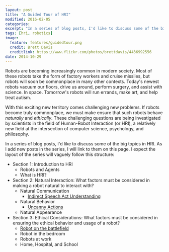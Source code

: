 ```yaml
---
layout: post
title: "A Guided Tour of HRI"
modified: 2016-02-05
categories: 
excerpt: "In a series of blog posts, I'd like to discuss some of the big topics in HRI. As I add new posts in the series, I will link to them on this page."
tags: [hri, robotics]
image:
  feature: features/guidedtour.png
  credit: Brett Davis
  creditlink: https://www.flickr.com/photos/brettdavis/4436992556
date: 2014-10-29
---
```


Robots are becoming increasingly common in modern society. Most of
these robots take the form of factory workers and cruise missiles, but
robots will soon be commonplace in many other contexts. Today's newest
robots vacuum our floors, drive us around, perform surgery, and assist
with science. In space. Tomorrow's robots will run errands, make art,
and help treat autism.

With this exciting new territory comes challenging new problems. 
If robots become truly commonplace, we must make ensure that such
robots behave *naturally* and *ethically*. These challenging questions
are being investigated by scientists in the field of Human-Robot
Interaction (or HRI), a relatively new field at the intersection of
computer science, psychology, and philosophy. 

In a series of blog posts, I'd like to discuss some of the big topics
in HRI. As I add new posts in the series, I will link to them on this
page. I expect the layout of the series will vaguely follow this
structure: 

* Section 1: Introduction to HRI
    * Robots and Agents
    * What is HRI?
* Section 2: Natural Interaction: What factors must be considered in making a robot natural to interact with?
    * Natural Communication
        * [Indirect Speech Act Understanding](http://williamstome.github.io//could-you-maybe-possibly-explain-indirect-speech-acts/)
    * Natural Behavior
       * [Uncanny Actions](http://williamstome.github.io/is-robot-telepathy-acceptable/)
    * Natural Appearance
* Section 3: Ethical Considerations: What factors must be considered in ensuring the ethical behavior and usage of a robot?
    * [Robot on the battlefield](http://williamstome.github.io//should-fully-autonomous-weapons-systems-be-banned/)
    * Robot in the bedroom
    * Robots at work
    * Home, Hospital, and School
